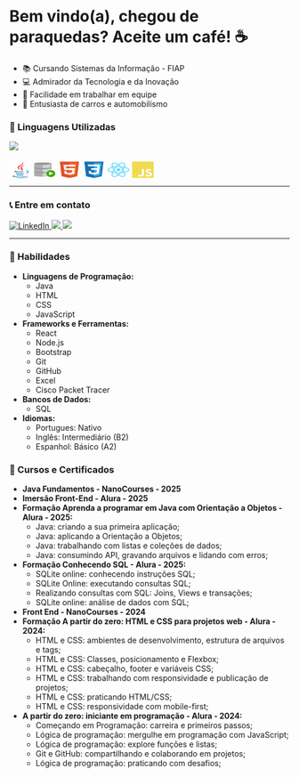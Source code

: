 # Bem vindo(a), chegou de paraquedas? Aceite um café! ☕

- 📚 Cursando Sistemas da Informação - FIAP
- 💻 Admirador da Tecnologia e da Inovação
- 🤝 Facilidade em trabalhar em equipe
- 🚗 Entusiasta de carros e automobilismo

### 🤖 Linguagens Utilizadas

<a href="https://github.com/vitorportelaf">
  <img height="180em" src="https://github-readme-stats.vercel.app/api/top-langs/?username=vitorportelaf&layout=compact&langs_count=16&theme=github_dark"/>
</a>
<div style="display: inline_block;"><br>
  <img align="center" alt="Vitor-Java" height="30" width="40" src="https://raw.githubusercontent.com/devicons/devicon/master/icons/java/java-original.svg">
  <img align="center" alt="Vitor-SQLDeveloper" height="30" width="40" src="https://raw.githubusercontent.com/devicons/devicon/master/icons/sqldeveloper/sqldeveloper-original.svg">
  <img align="center" alt="Vitor-HTML" height="30" width="40" src="https://raw.githubusercontent.com/devicons/devicon/master/icons/html5/html5-original.svg">
  <img align="center" alt="Vitor-CSS" height="30" width="40" src="https://raw.githubusercontent.com/devicons/devicon/master/icons/css3/css3-original.svg">
  <img align="center" alt="Vitor-React" height="30" width="40" src="https://raw.githubusercontent.com/devicons/devicon/master/icons/react/react-original.svg">
  <img align="center" alt="Vitor-JS" height="30" width="40" src="https://raw.githubusercontent.com/devicons/devicon/master/icons/javascript/javascript-plain.svg">
</div>

---

### 📞 Entre em contato
<div>
  <a href="https://www.linkedin.com/in/vitorportelafantinato/" target="_blank">
    <img src="https://img.shields.io/badge/-LinkedIn-%230077B5.svg?style=for-the-badge&logo=linkedin&logoColor=white" alt="LinkedIn">
  </a>
  <a href="mailto:vitor.portelafantinato@gmail.com" target="_blank">
    <img src="https://img.shields.io/badge/-Gmail-%23333?style=for-the-badge&logo=gmail&logoColor=white" target="_blank">
  </a>
  <a href="https://instagram.com/_portelavf" target="_blank">
    <img src="https://img.shields.io/badge/Instagram-%23E4405F.svg?style=for-the-badge&logo=instagram&logoColor=white" target="_blank">
  </a>
</div>

---

### 🧩 Habilidades

* **Linguagens de Programação:**
    * Java
    * HTML
    * CSS
    * JavaScript
* **Frameworks e Ferramentas:**
    * React
    * Node.js
    * Bootstrap
    * Git
    * GitHub
    * Excel
    * Cisco Packet Tracer
* **Bancos de Dados:**
    * SQL
* **Idiomas:**
    * Portugues: Nativo
    * Inglês: Intermediário (B2)
    * Espanhol: Básico (A2)


### 📖 Cursos e Certificados

* **Java Fundamentos - NanoCourses - 2025**
* **Imersão Front-End - Alura - 2025**
* **Formação Aprenda a programar em Java com Orientação a Objetos - Alura - 2025:**
    * Java: criando a sua primeira aplicação;
    * Java: aplicando a Orientação a Objetos;
    * Java: trabalhando com listas e coleções de dados;
    * Java: consumindo API, gravando arquivos e lidando com erros;
* **Formação Conhecendo SQL - Alura - 2025:**
    * SQLite online: conhecendo instruções SQL;
    * SQLite Online: executando consultas SQL;
    * Realizando consultas com SQL: Joins, Views e transações;
    * SQLite online: análise de dados com SQL;
* **Front End - NanoCourses - 2024**
* **Formação A partir do zero: HTML e CSS para projetos web - Alura - 2024:**
    * HTML e CSS: ambientes de desenvolvimento, estrutura de arquivos e tags;
    * HTML e CSS: Classes, posicionamento e Flexbox;
    * HTML e CSS: cabeçalho, footer e variáveis CSS;
    * HTML e CSS: trabalhando com responsividade e publicação de projetos;
    * HTML e CSS: praticando HTML/CSS;
    * HTML e CSS: responsividade com mobile-first;
* **A partir do zero: iniciante em programação - Alura - 2024:**
    * Começando em Programação: carreira e primeiros passos;
    * Lógica de programação: mergulhe em programação com JavaScript;
    * Lógica de programação: explore funções e listas;
    * Git e GitHub: compartilhando e colaborando em projetos;
    * Lógica de programação: praticando com desafios;

